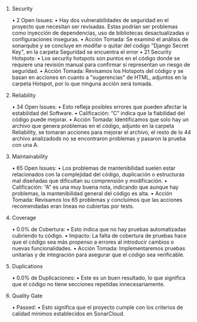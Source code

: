 1. Security

	•	2 Open Issues:
	•	Hay dos vulnerabilidades de seguridad en el proyecto que necesitan ser revisadas. Estas podrían ser problemas como inyección de dependencias, uso de bibliotecas desactualizadas o configuraciones inseguras.
	•	Acción Tomada: Se examinó el análisis de sonarqube y se concluye en modifar o quitar del codigo "Django Secret Key", en la carpeta Seguridad se encuentra el error
	•	21 Security Hotspots:
	•	Los security hotspots son puntos en el código donde se requiere una revisión manual para confirmar si representan un riesgo de seguridad.
	•	Acción Tomada: Revisamos los Hotspots del código y se basan en acciones en cuanto a "sugerencias" de HTML, adjuntos en la carpeta Hotspot, por lo que ninguna acción será tomada.

2. Reliability

	•	34 Open Issues:
	•	Esto refleja posibles errores que pueden afectar la estabilidad del Software.
	•	Calificación: “C” indica que la fiabilidad del código puede mejorar.
	•	Acción Tomada: Identificamos que solo hay un archivo que genera problemas en el código, adjunto en la carpeta Reliability, se tomaran acciones para mejorar el archivo, el resto de lo 44 archivo analizadods no se encontraron problemas y pasaron la prueba con una A.

3. Maintainability

	•	65 Open Issues:
	•	Los problemas de mantenibilidad suelen estar relacionados con la complejidad del código, duplicación o estructuras mal diseñadas que dificultan su comprensión y modificación.
	•	Calificación: “A” es una muy buena nota, indicando que aunque hay problemas, la mantenibilidad general del código es alta.
	•	Acción Tomada: Revisamos los 65 problemas y concluimos que las acciones recomendadas eran lineas no cubiertas por tests.

4. Coverage

	•	0.0% de Cobertura:
	•	Esto indica que no hay pruebas automatizadas cubriendo tu código.
	•	Impacto: La falta de cobertura de pruebas hace que el código sea más propenso a errores al introducir cambios o nuevas funcionalidades.
	•	Acción Tomada: Implementaremos pruebas unitarias y de integración para asegurar que el código sea verificable.

5. Duplications

	•	0.0% de Duplicaciones:
	•	Este es un buen resultado, lo que significa que el código no tiene secciones repetidas innecesariamente.

6. Quality Gate

	•	Passed:
	•	Esto significa que el proyecto cumple con los criterios de calidad mínimos establecidos en SonarCloud.